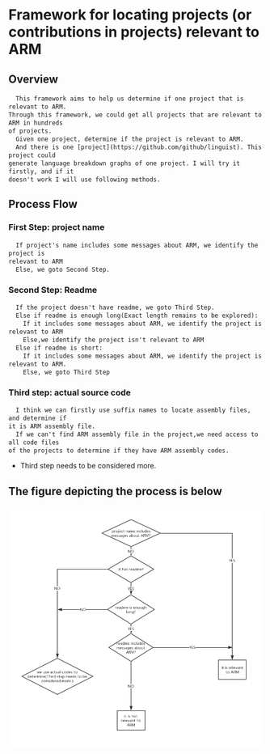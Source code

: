 # Framework for locating projects (or contributions in projects) relevant to ARM

## Overview
      This framework aims to help us determine if one project that is relevant to ARM.   
    Through this framework, we could get all projects that are relevant to ARM in hundreds  
    of projects.  
      Given one project, determine if the project is relevant to ARM.  
      And there is one [project](https://github.com/github/linguist). This project could  
    generate language breakdown graphs of one project. I will try it firstly, and if it  
    doesn't work I will use following methods.
    
## Process Flow
### First Step: project name      
      If project's name includes some messages about ARM, we identify the project is  
    relevant to ARM  
      Else, we goto Second Step.
### Second Step: Readme
      If the project doesn't have readme, we goto Third Step. 
      Else if readme is enough long(Exact length remains to be explored):
        If it includes some messages about ARM, we identify the project is relevant to ARM 
        Else,we identify the project isn't relevant to ARM  
      Else if readme is short:  
        If it includes some messages about ARM, we identify the project is relevant to ARM. 
        Else, we goto Third Step  
### Third step: actual source code
      I think we can firstly use suffix names to locate assembly files, and determine if  
    it is ARM assembly file.
      If we can't find ARM assembly file in the project,we need access to all code files  
    of the projects to determine if they have ARM assembly codes.
    
    
* Third step needs to be considered more.


## The figure depicting the process is below 
![image](images/未命名文件.png)
